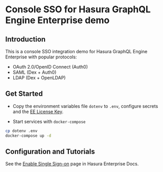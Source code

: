 # Console SSO for Hasura GraphQL Engine Enterprise demo

## Introduction

This is a console SSO integration demo for Hasura GraphQL Engine Enterprise with popular protocols:

- OAuth 2.0/OpenID Connect (Auth0)
- SAML (Dex + Auth0)
- LDAP (Dex + OpenLDAP)

## Get Started

- Copy the environment variables file `dotenv` to `.env`, configure secrets and the [EE License Key](https://hasura.io/docs/latest/enterprise/upgrade-ce-to-ee/).

- Start services with `docker-compose`

```sh
cp dotenv .env
docker-compose up -d
```

## Configuration and Tutorials

See the [Enable Single Sign-on](https://hasura.io/docs/latest/enterprise/sso/index/) page in Hasura Enterprise Docs. 